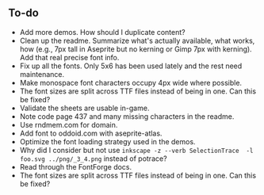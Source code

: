## To-do

- Add more demos. How should I duplicate content?
- Clean up the readme. Summarize what's actually available, what works, how
  (e.g., 7px tall in Aseprite but no kerning or Gimp 7px with kerning). Add that
  real precise font info.
- Fix up all the fonts. Only 5x6 has been used lately and the rest need
  maintenance.
- Make monospace font characters occupy 4px wide where possible.
- The font sizes are split across TTF files instead of being in one. Can this be
  fixed?
- Validate the sheets are usable in-game.
- Note code page 437 and many missing characters in the readme.
- Use rndmem.com for domain.
- Add font to oddoid.com with aseprite-atlas.
- Optimize the font loading strategy used in the demos.
- Why did I consider but not use
  `inkscape -z --verb SelectionTrace  -l foo.svg ../png/_3_4.png` instead of
  potrace?
- Read through the FontForge docs.
- The font sizes are split across TTF files instead of being in one. Can this be
  fixed?

